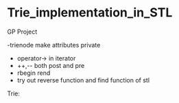 # Trie_implementation_in_STL
GP Project

-trienode make attributes private

- operator-> in iterator
- ++,-- both post and pre
- rbegin rend 
- try out reverse function and find function of stl

Trie:
